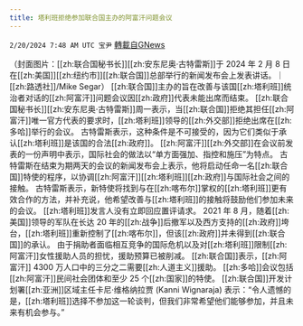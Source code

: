 ```yaml
---
title: 塔利班拒绝参加联合国主办的阿富汗问题会议
---
```

`2/20/2024 7:48 AM UTC 宝尹` [轉載自GNews](https://gnews.org/articles/2324886)

（封面图片：[[zh:联合国秘书长]][[zh:安东尼奥·古特雷斯]]于 2024 年 2 月 8 日在[[zh:美国]][[zh:纽约市]][[zh:联合国]]总部举行的新闻发布会上发表讲话。｜[[zh:路透社]]/Mike Segar）
[[zh:联合国]]主办的旨在改善与该国[[zh:塔利班]]统治者对话的[[zh:阿富汗]]问题会议因[[zh:政府]]代表未能出席而结束。
[[zh:联合国秘书长]][[zh:安东尼奥·古特雷斯]]周一表示，当[[zh:联合国]]拒绝其担任[[zh:阿富汗]]唯一官方代表的要求时，[[zh:塔利班]]领导的[[zh:外交部]]拒绝出席在[[zh:多哈]]举行的会议。
古特雷斯表示，这种条件是不可接受的，因为它们类似于承认[[zh:塔利班]]是该国的合法[[zh:政府]]。
[[zh:阿富汗]][[zh:外交部]]在会议前发表的一份声明中表示，国际社会的做法以“单方面强加、指控和施压”为特点。
古特雷斯在结束为期两天的会议的新闻发布会上表示，他将启动任命一名[[zh:联合国]]特使的程序，以协调[[zh:阿富汗]][[zh:塔利班]][[zh:政府]]与国际社会之间的接触。
古特雷斯表示，新特使将找到与在[[zh:喀布尔]]掌权的[[zh:塔利班]]更有效合作的方法，并补充说，他希望改善与[[zh:塔利班]]的接触将鼓励他们参加未来的会议。
[[zh:塔利班]]发言人没有立即回应置评请求。
2021 年 8 月，随着[[zh:美国]]领导的军队在长达 20 年的[[zh:战争]]后撤军以及西方支持的[[zh:政府]]垮台，[[zh:塔利班]]重新控制了[[zh:喀布尔]]，但该[[zh:政府]]并未得到[[zh:联合国]]的承认。
由于捐助者面临相互竞争的国际危机以及对[[zh:塔利班]]限制[[zh:阿富汗]]女性援助人员的担忧，援助预算已被削减。
[[zh:联合国]]表示，[[zh:阿富汗]] 4300 万人口中的三分之二需要[[zh:人道主义]]援助。
[[zh:多哈]]会议包括[[zh:阿富汗]]民间社会团体和至少 25 个[[zh:国家]]的特使。
[[zh:联合国]]开发计划署[[zh:亚洲]]区域主任卡尼·维格纳拉贾 (Kanni Wignaraja) 表示：“令人遗憾的是，[[zh:塔利班]]选择不参加这一轮谈判，但我们非常希望他们能够参加，并且未来有机会参与。”

